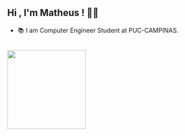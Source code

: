 ## Hi , I'm Matheus ! 👨‍💻

- 📚 I am Computer Engineer Student at PUC-CAMPINAS.


<br />

  <img height="180em" src="https://github-readme-stats.vercel.app/api/top-langs/?username=MatheusAGomes&layout=compact&langs_count=7&theme=dark"/>

